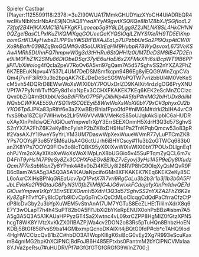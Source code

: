 

Spieler Castbar
[Player:1125599118:2378:=3uZI90WUA17MmkGHUDYazXYoCH4UiADRbQR4wcIKvNIbKtcIrNbAnE9jNOtAQ*8YwdKYyN9gwtKSQKQe8Ib1Z8bXJfSGfIodL273fpf2B4HjKAXMC1BNIFKgKFLqoeop5g9Y8LDLgg9Z2JNLNK8SL4HkCHNN9QZgelBasCLPxIKuZIKQMIKqqGOUeeQaKYQSIOqILZNYSIXeRH9TD5ElKnpaomGrtKI3AyHwbs2LIPP9xY#lSBtFBKAJEaLp7UPzbbUeSa2Pl9QspAtCW0IXo9hBa#r0398ZqBmGQM#Gv85oUJKItEqHM9HubpR78WyQsvoxL673VeKSAwAMRh5DUhnFQ7hmpwW0g3d3tHHRu6StQHH1z0UM7DeDSM8IB47D2Ene9IiM0FhZ1K2SMu86DtObeDSqr37yiE6uHoEl6x2XFMkXIH6siBcpWT9IB6PPjiFI1JbXi#oI*og4fQcIa2peV7RoOv6A5vri97gQam7A5d57SghvSS2nYXZA2FhZ6K7EBEuKNpvu4Y537L4UM7DeDSMSmfkcpn94B6Eg8yiEQG9WInZqpCVaQm4j7vriF3iR93u3b2bpqAK7KEJDeDeScSG9WoPQTW7vrizbbUI4M0VeKeScM5vh54DQRrD8EWwWoXsWIXI0bY7POUxDrlZD9KAIXit4rdzIgOG6PryXNUVPf7A7PyNrWTvffQFy8d1xIaNpEx3CCHXFKAKEK7KEq6KEK2eScMnZCClzcQvx0bZiQ#mBtX*bbUeSaBdiFIRxG7P5PyDibiNp4A5fdP#niMG2bIHUDx8dliMNQxbCWFKAE559uYSQ1lHSCQEEyiE8WwWoXsWoXI0bY79xC#3phyxOJ2bYKO6Tp6*JPKa83pRlf#6e3a2XwBBzBhIafPpo0fdP#niMGM#drki2bIHA4vrC9fvsS9ba18ZCijr7WIHwbs2LIr5M6VVvMkVMeKcS85oUJqkAkSipblC6aHUDRoXAyXInPn1dwQE7dGiOueYmpwe1rXpY3ErrSEEXOnmH5XdrH3Q3d57SghvSS2nYXZA2FhZ6K2eKy8hcFyIshP2bZK8xDH9Hu1Pa2TnKPqbQmcw53o83pRlf2VasAXJY1l9weY5yYrLYM3UM7DaswWpXexWuueWVmR77yLuPTCmZK8YPs7OOYsjP3o85YSM6aUsA4G6ctUJrh6iBHYCscy#11u3b2oGTWCq683b0anZK8YPs7OOYQ9FlOv3o8lcTQBK95yXIXIXwWIXsWIXI0bY7POUxDLlgnEq1ohPJYm2oXAyXIXoXwWoXsWoXIWpLnX8bUGGio5v45SuPTqmZyQCL6m7vD4*FhT9yHs1A7P9eSy8Zx3CCHXFoEGv8B1bZ7vEyovj3yHs1A5P9eDy8lXudzQcm7P7eSabWonZy6Y*Pmk4#8x0bZi4KEUy8l26RVP8hG9OIqXyQsMQvR9FB6cBam7A5A5g3A5Q3A5A1KAUaNpcifoGMr8XFKAKEK7KEq6KEK2eKy85CL6oAxrCXIHsBPNq*GREaUcv7pQ1PvtX7A7vri9RgCaLu3b2b3r1b3j1b3b0A5FIJbLEVeKa2Pl9QtaJG6PyN3V0fbZiiM6fG4JG6vrixkFCdoja1yXInPn1dwQE7dGiOueYmpwe1rXpY3ErrSEEXOnmH5XdrH3Q3d57SghvSS2nYXZA2FhZ6K2eKy8Z*gFhTvffQFy8lcDpfb9lCvCp6pTnCxQsCtMLoCIcqgCdQdPaCfrraCfzCtPdP8lcDvGby2u3bYpXuWEM5vStnAnA17UM7YGTuS8EeZLHEtTiIiImXdrX8q6E7Y3wOLapT7h4h4SuPT82b0A5FI1JbXi2bYKeRpENUX0ohPxBBz#isbm7A5A5g3A5Q3A5A1KAUaHPPyzGT4Sa2Xwtnc4vL09xrCZPP8HgMIZ0fGtzXPN5hcgT8WK8YIVtzXvKkZX0I1BAZPjWa4cv2DON2o83Rs5pTuHQn8BhbzHoENKDBj5BtGf858fvsS9ba14GMbxmpQcnoDKAIXit4jBQtG0fdP#cb*cTAHQ9Iod4HgHWCClzcQvB1bZC#hbDO3ATWqpKlIlgK6siBcG0vEy2Xg7R993eScuKaxmB4gniMG2bpKhXCiPNCjBdFoJB6H485EPtxbs0PantmM2bYCiPNCVMxIaa8YJVa2peRsu7#uHUDRVPf7#GfGfGTGfGRGfG9WInZ700;]
